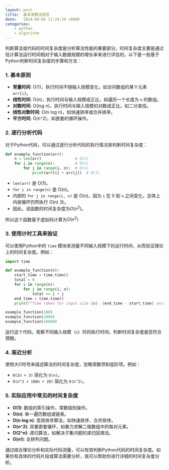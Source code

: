 ```yaml
---
layout: post
title:  基本演算法观念
date:   2024-09-05 11:24:29 +0800
categories: 
    - python 
    - algorithm
---
```


判断算法或代码的时间复杂度是分析算法性能的重要部分。时间复杂度主要是通过估计算法运行时间相对于输入数据规模的增长率来进行评估的。以下是一些基于Python判断时间复杂度的步骤和方法：

### 1. **基本原则**
   - **常量时间**: O(1)，执行时间不随输入规模变化，如访问数组的某个元素 `arr[i]`。
   - **线性时间**: O(n)，执行时间与输入规模成正比，如遍历一个长度为 `n` 的数组。
   - **对数时间**: O(log n)，执行时间与输入规模的对数成正比，如二分查找。
   - **线性对数时间**: O(n log n)，如快速排序或合并排序。
   - **平方时间**: O(n^2)，如嵌套的循环操作。

### 2. **逐行分析代码**
   对于Python代码，可以通过逐行分析代码的执行情况来判断时间复杂度：

   ```python
   def example_function(arr):
       n = len(arr)               # O(1)
       for i in range(n):         # O(n)
           for j in range(i, n):  # O(n)
               print(arr[i] + arr[j])  # O(1)
   ```

   - `len(arr)` 是 O(1)。
   - `for i in range(n)` 是 O(n)。
   - 内部的 `for j in range(i, n)` 是 $O(n)$，因为 `i` 在 0 到 `n` 之间变化，总体上内层循环仍然执行 $O(n)$ 次。
   - 因此，该函数的时间复杂度为$O(n^2)$。

   所以这个函数基于虚拟码计算为$O(n^2)$

### 3. **使用计时工具来验证**
   可以使用Python中的 `time` 模块来测量不同输入规模下的运行时间，从而验证理论上的时间复杂度。例如：

   ```python
   import time

   def example_function(n):
       start_time = time.time()
       total = 0
       for i in range(n):
           for j in range(i, n):
               total += i + j
       end_time = time.time()
       print(f"Time taken for input size {n}: {end_time - start_time} seconds")

   example_function(100)
   example_function(1000)
   example_function(10000)
   ```

   运行这个代码，观察不同输入规模（`n`）时的执行时间，判断时间复杂度是否符合预期。

### 4. **渐近分析**
   使用大O符号来描述算法的时间复杂度，忽略常数项和低阶项。例如：

   - `O(2n + 3)` 简化为 `O(n)`。
   - `O(n^2 + 100n + 20)` 简化为 `O(n^2)`。

### 5. **实际应用中常见的时间复杂度**
   - **O(1)**: 数组的索引操作，常数级别操作。
   - **O(n)**: 单一遍历数组或链表。
   - **O(n log n)**: 高效排序算法，如快速排序、合并排序。
   - **O(n^2)**: 双重嵌套循环，如暴力求解二维数组中的每对元素。
   - **O(2^n)**: 递归算法，如解决子集问题的递归回溯法。
   - **O(n!)**: 全排列问题。

通过结合理论分析和实际代码测量，可以有效判断Python代码的时间复杂度。如果你有具体的代码片段或算法需要分析，我可以帮助你进行详细的时间复杂度分析。